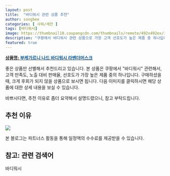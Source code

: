 ```yaml
---
layout: post
title:  "바디워시 관련 상품 추천"
author: songhee
categories: [ 샤워/세안 ]
tags: [바디워시]
image: https://thumbnail10.coupangcdn.com/thumbnails/remote/492x492ex/image/product/image/vendoritem/2019/09/05/4851138321/a9e568d4-b614-47bd-9c28-80f69f5869d8.jpg 
description: "쿠팡에서 바디워시 관련 상품으로 가장 고객 선호도가 높은 제품 중 하나입니다."
featured: true
---
```


<a href="https://www.coupang.com/vp/products/230898993?itemId=732244884&src=1139000&spec=10799999&addtag=400&ctag=230898993&lptag=AF9102412&itime=20210910001644&pageType=PRODUCT&pageValue=230898993&wPcid=16134107730200181414469&wRef=partners.coupangcdn.com&wTime=20210910001644&redirect=landing&traceid=V0-201-c5ee9d69a3f91847&placementid=&clickBeacon=&campaignid=&contentcategory=&imgsize=&pageid=&deviceid=&token=&contenttype=&subid=&impressionid=&campaigntype=&contentkeyword=&subparam=&isAddedCart="><b>상품명: <font color='#01579B'>부케가르니 나드 바디워시 라벤더머스크</font></b></a>

좋은 상품만 선별해서 추천드리고 있습니다.
본 상품은 쿠팡에서 "바디워시" 관련해서, 고객 만족도, 노출 대비 판매율, 선호도가 가장 높은 제품 중의 하나입니다.
구매하셨을 때, 크게 후회가 되지 않을 상품으로 보시면 됩니다. 
다음 이미지를 클릭하시면 해당 상품에 대한 상세 내용을 보실 수 있습니다.

바쁘시다면, 추천 이유로 좀더 요약해서 설명드렸으니, 참고 부탁드립니다.

## 추천 이유 

<a href="https://www.coupang.com/vp/products/230898993?itemId=732244884&src=1139000&spec=10799999&addtag=400&ctag=230898993&lptag=AF9102412&itime=20210910001644&pageType=PRODUCT&pageValue=230898993&wPcid=16134107730200181414469&wRef=partners.coupangcdn.com&wTime=20210910001644&redirect=landing&traceid=V0-201-c5ee9d69a3f91847&placementid=&clickBeacon=&campaignid=&contentcategory=&imgsize=&pageid=&deviceid=&token=&contenttype=&subid=&impressionid=&campaigntype=&contentkeyword=&subparam=&isAddedCart="><img src="https://thumbnail10.coupangcdn.com/thumbnails/remote/492x492ex/image/product/image/vendoritem/2019/09/05/4851138321/a9e568d4-b614-47bd-9c28-80f69f5869d8.jpg"></a> 

본 블로그는 파트너스 활동을 통해 일정액의 수수료를 제공받을 수 있습니다.

## 참고: 관련 검색어    
바디워시
